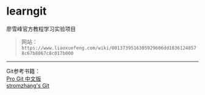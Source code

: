 # learngit 
廖雪峰官方教程学习实验项目
> 网站： ` https://www.liaoxuefeng.com/wiki/0013739516305929606dd18361248578c67b8067c8c017b000 `    
***
Git参考书籍：  
[Pro Git 中文版](http://iissnan.com/progit/)  
[stromzhang's Git](https://github.com/tryturned/learngit/tree/master/Git_Book)  

